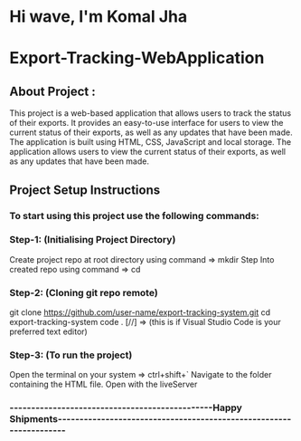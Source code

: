 # Hi wave, I'm Komal Jha

# Export-Tracking-WebApplication

## About Project :

This project is a web-based application that allows users to track the status of their exports. It provides an easy-to-use interface for users to view the current status of their exports, as well as any updates that have been made.
The application is built using HTML, CSS, JavaScript and local storage. The application allows users to view the current status of their exports, as well as any updates that have been made.

## Project Setup Instructions

### To start using this project use the following commands:

### Step-1: (Initialising Project Directory)
 Create project repo at root directory using command => mkdir
 Step Into created repo using command => cd
 
### Step-2: (Cloning git repo remote)
 git clone https://github.com/user-name/export-tracking-system.git
 cd export-tracking-system
 code . [//] => (this is if Visual Studio Code is your preferred text editor)
 
### Step-3: (To run the project)
 Open the terminal on your system => ctrl+shift+`
 Navigate to the folder containing the HTML file.
 Open with the liveServer
 
 
### -----------------------------------------------Happy Shipments-------------------------------------------------------------------
